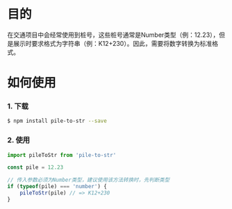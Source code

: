 # 目的

在交通项目中会经常使用到桩号，这些桩号通常是Number类型（例：12.23），但是展示时要求格式为字符串（例：K12+230）。因此，需要将数字转换为标准格式。

# 如何使用

### 1. 下载

```sh
$ npm install pile-to-str --save
```

### 2. 使用

```js
import pileToStr from 'pile-to-str'

const pile = 12.23

// 传入参数必须为Number类型，建议使用该方法转换时，先判断类型
if (typeof(pile) === 'number') {
    pileToStr(pile) // => K12+230
}
```
